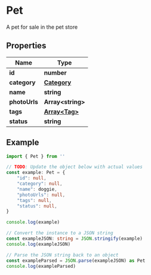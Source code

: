 
# Pet

A pet for sale in the pet store

## Properties

Name | Type
------------ | -------------
**id** | **number**
**category** | [**Category**](Category.md)
**name** | **string**
**photoUrls** | **Array&lt;string&gt;**
**tags** | [**Array&lt;Tag&gt;**](Tag.md)
**status** | **string**

## Example

```typescript
import { Pet } from ''

// TODO: Update the object below with actual values
const example: Pet = {
    "id": null,
    "category": null,
    "name": doggie,
    "photoUrls": null,
    "tags": null,
    "status": null,
}

console.log(example)

// Convert the instance to a JSON string
const exampleJSON: string = JSON.stringify(example)
console.log(exampleJSON)

// Parse the JSON string back to an object
const exampleParsed = JSON.parse(exampleJSON) as Pet
console.log(exampleParsed)
```


